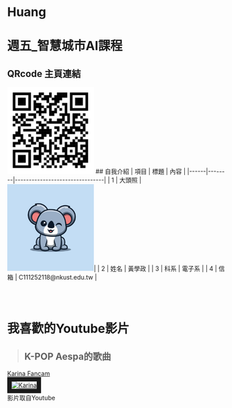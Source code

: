 # Huang
# 週五_智慧城市AI課程
## QRcode 主頁連結
<img src="CQh22G_qrcode (2).png" width="200" hieght="200">
## 自我介紹
| 項目 | 標題   | 內容                           |
|------|--------|--------------------------------|
| 1    | 大頭照 | <img src="123.jpg" width="200" hieght="200">|
| 2    | 姓名   | 黃學政                          |
| 3    | 科系   | 電子系                          |
| 4    | 信箱   | C111252118@nkust.edu.tw         |

<br><br>
# 我喜歡的Youtube影片
>## K-POP Aespa的歌曲

<a href ="https://youtu.be/sXeYkw4VE24?si=sWyWu7uBfLYiuMzr" target="_blank">Karina Fancam</a><br>
<a href ="https://youtu.be/sXeYkw4VE24?si=sWyWu7uBfLYiuMzr" target="_blank"><img src="https://img.youtube.com/vi/sXeYkw4VE24/sddefault.jpg" alt="Karina" width="720" hieght="360" border="10" /></a>
<br>影片取自Youtube

<br>
